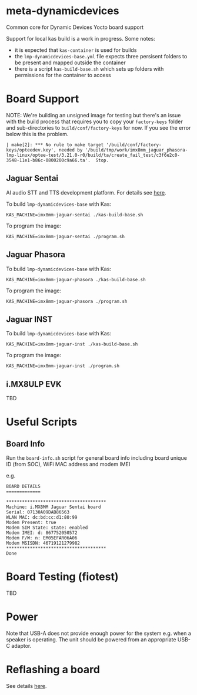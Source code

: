 # meta-dynamicdevices

Common core for Dynamic Devices Yocto board support

Support for local kas build is a work in progress. Some notes:

- it is expected that `kas-container` is used for builds
- the `lmp-dynamicdevices-base.yml` file expects three persisent folders to be present and mapped outside the container
- there is a script `kas-build-base.sh` which sets up folders with permissions for the container to access

# Board Support

NOTE: We're building an unsigned image for testing but there's an issue with the build process that requires you to copy your `factory-keys` folder and sub-directories to `build/conf/factory-keys` for now. If you see the error below this is the problem.

```
| make[2]: *** No rule to make target '/build/conf/factory-keys/opteedev.key', needed by '/build/tmp/work/imx8mm_jaguar_phasora-lmp-linux/optee-test/3.21.0-r0/build/ta/create_fail_test/c3f6e2c0-3548-11e1-b86c-0800200c9a66.ta'.  Stop.
```


## Jaguar Sentai

AI audio STT and TTS development platform. For details see [here](https://github.com/DynamicDevices/meta-dynamicdevices/wiki/Jaguar-Sentai-Board).

To build `lmp-dynamicdevices-base` with Kas:

`KAS_MACHINE=imx8mm-jaguar-sentai ./kas-build-base.sh`

To program the image:

`KAS_MACHINE=imx8mm-jaguar-sentai ./program.sh`

## Jaguar Phasora

To build `lmp-dynamicdevices-base` with Kas:

`KAS_MACHINE=imx8mm-jaguar-phasora ./kas-build-base.sh`

To program the image:

`KAS_MACHINE=imx8mm-jaguar-phasora ./program.sh`

## Jaguar INST

To build `lmp-dynamicdevices-base` with Kas:

`KAS_MACHINE=imx8mm-jaguar-inst ./kas-build-base.sh`

To program the image:

`KAS_MACHINE=imx8mm-jaguar-inst ./program.sh`

## i.MX8ULP EVK

TBD

# Useful Scripts

## Board Info

Run the `board-info.sh` script for general board info including board unique ID (from SOC), WiFi MAC address and modem IMEI

e.g.

```
BOARD DETAILS
=============

**************************************
Machine: i.MX8MM Jaguar Sentai board
Serial: 07130A09DAB86563
WLAN MAC: dc:bd:cc:d1:80:99
Modem Present: true
Modem SIM State: state: enabled
Modem IMEI: d: 867752050572
Modem F/W: n: EM05EFAR06A06
Modem MSISDN: 46719121279982
**************************************
Done
```
# Board Testing (fiotest)

TBD

# Power

Note that USB-A does not provide enough power for the system e.g. when a speaker is operating. The unit should be powered from an appropriate USB-C adaptor.

# Reflashing a board

See details [here](https://github.com/DynamicDevices/meta-dynamicdevices/wiki/Flashing-a-Jaguar-board-with-a-Yocto-Embedded-Linux-image).
